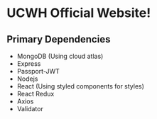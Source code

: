 # UCWH Official Website!

## Primary Dependencies
- MongoDB (Using cloud atlas)
- Express
- Passport-JWT
- Nodejs
- React (Using styled components for styles)
- React Redux
- Axios
- Validator 
